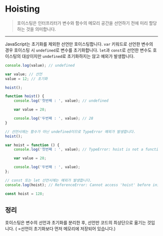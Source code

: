# Hoisting

> 호이스팅은 인터프리터가 변수와 함수의 메모리 공간을 선언하기 전에 미리 할당하는 것을 의미합니다.

---

JavaScript는 초기화를 제외한 선언만 호이스팅합니다. `var` 키워드로 선언한 변수의 경우 호이스팅 시 `undefined`로 변수를 초기화합니다. `let`과 `const`로 선언한 변수도 호이스팅의 대상이지만 `undefined`로 초기화하지는 않고 예외가 발생합니다.

```javascript
console.log(value); // undefined

var value; // 선언
value = 12; // 초기화
```

```javascript
hoist();

function hoist() {
	console.log('첫번째 : ', value); // undefined

	var value = 28;

	console.log('두번째 : ', value); // 28
}
```

```javascript
// 선언시에는 함수가 아닌 undefined이므로 TypeError 예외가 발생합니다.
hoist();

var hoist = function () {
	console.log('첫번째 : ', value); // TypeError: hoist is not a function

	var value = 28;

	console.log('두번째 : ', value);
};
```

```javascript
// const 또는 let 선언시에는 예외가 발생합니다.
console.log(hoist); // ReferenceError: Cannot access 'hoist' before initialization

const hoist = 128;
```

## 정리

호이스팅은 변수의 선언과 초기화를 분리한 후, 선언만 코드의 최상단으로 옮기는 것입니다. ( =선언이 초기화보다 먼저 메모리에 저장되어 있습니다.)
